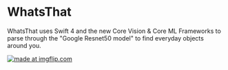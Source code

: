 # WhatsThat
WhatsThat uses Swift 4 and the new Core Vision &amp; Core ML Frameworks to parse through the "Google Resnet50 model" to find everyday objects around you. 

<a href="https://imgflip.com/gif/1tutfy"><img src="https://i.imgflip.com/1tutfy.gif" title="made at imgflip.com"/></a>
